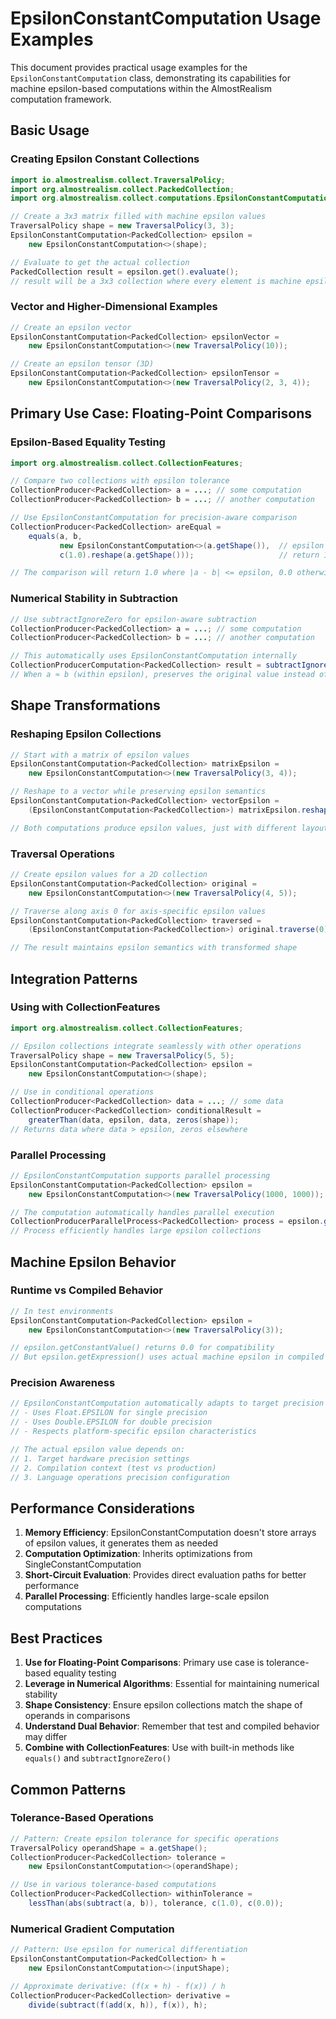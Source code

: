 # EpsilonConstantComputation Usage Examples

This document provides practical usage examples for the `EpsilonConstantComputation` class, demonstrating its capabilities for machine epsilon-based computations within the AlmostRealism computation framework.

## Basic Usage

### Creating Epsilon Constant Collections

```java
import io.almostrealism.collect.TraversalPolicy;
import org.almostrealism.collect.PackedCollection;
import org.almostrealism.collect.computations.EpsilonConstantComputation;

// Create a 3x3 matrix filled with machine epsilon values
TraversalPolicy shape = new TraversalPolicy(3, 3);
EpsilonConstantComputation<PackedCollection> epsilon = 
    new EpsilonConstantComputation<>(shape);

// Evaluate to get the actual collection
PackedCollection result = epsilon.get().evaluate();
// result will be a 3x3 collection where every element is machine epsilon
```

### Vector and Higher-Dimensional Examples

```java
// Create an epsilon vector
EpsilonConstantComputation<PackedCollection> epsilonVector = 
    new EpsilonConstantComputation<>(new TraversalPolicy(10));

// Create an epsilon tensor (3D)
EpsilonConstantComputation<PackedCollection> epsilonTensor = 
    new EpsilonConstantComputation<>(new TraversalPolicy(2, 3, 4));
```

## Primary Use Case: Floating-Point Comparisons

### Epsilon-Based Equality Testing

```java
import org.almostrealism.collect.CollectionFeatures;

// Compare two collections with epsilon tolerance
CollectionProducer<PackedCollection> a = ...; // some computation
CollectionProducer<PackedCollection> b = ...; // another computation

// Use EpsilonConstantComputation for precision-aware comparison
CollectionProducer<PackedCollection> areEqual = 
    equals(a, b, 
           new EpsilonConstantComputation<>(a.getShape()),  // epsilon tolerance
           c(1.0).reshape(a.getShape()));                   // return 1.0 if equal

// The comparison will return 1.0 where |a - b| <= epsilon, 0.0 otherwise
```

### Numerical Stability in Subtraction

```java
// Use subtractIgnoreZero for epsilon-aware subtraction
CollectionProducer<PackedCollection> a = ...; // some computation
CollectionProducer<PackedCollection> b = ...; // another computation

// This automatically uses EpsilonConstantComputation internally
CollectionProducerComputation<PackedCollection> result = subtractIgnoreZero(a, b);
// When a ≈ b (within epsilon), preserves the original value instead of computing near-zero
```

## Shape Transformations

### Reshaping Epsilon Collections

```java
// Start with a matrix of epsilon values
EpsilonConstantComputation<PackedCollection> matrixEpsilon = 
    new EpsilonConstantComputation<>(new TraversalPolicy(3, 4));

// Reshape to a vector while preserving epsilon semantics
EpsilonConstantComputation<PackedCollection> vectorEpsilon = 
    (EpsilonConstantComputation<PackedCollection>) matrixEpsilon.reshape(new TraversalPolicy(12));

// Both computations produce epsilon values, just with different layouts
```

### Traversal Operations

```java
// Create epsilon values for a 2D collection
EpsilonConstantComputation<PackedCollection> original = 
    new EpsilonConstantComputation<>(new TraversalPolicy(4, 5));

// Traverse along axis 0 for axis-specific epsilon values
EpsilonConstantComputation<PackedCollection> traversed = 
    (EpsilonConstantComputation<PackedCollection>) original.traverse(0);

// The result maintains epsilon semantics with transformed shape
```

## Integration Patterns

### Using with CollectionFeatures

```java
import org.almostrealism.collect.CollectionFeatures;

// Epsilon collections integrate seamlessly with other operations
TraversalPolicy shape = new TraversalPolicy(5, 5);
EpsilonConstantComputation<PackedCollection> epsilon = 
    new EpsilonConstantComputation<>(shape);

// Use in conditional operations
CollectionProducer<PackedCollection> data = ...; // some data
CollectionProducer<PackedCollection> conditionalResult = 
    greaterThan(data, epsilon, data, zeros(shape));
// Returns data where data > epsilon, zeros elsewhere
```

### Parallel Processing

```java
// EpsilonConstantComputation supports parallel processing
EpsilonConstantComputation<PackedCollection> epsilon = 
    new EpsilonConstantComputation<>(new TraversalPolicy(1000, 1000));

// The computation automatically handles parallel execution
CollectionProducerParallelProcess<PackedCollection> process = epsilon.generate(null);
// Process efficiently handles large epsilon collections
```

## Machine Epsilon Behavior

### Runtime vs Compiled Behavior

```java
// In test environments
EpsilonConstantComputation<PackedCollection> epsilon = 
    new EpsilonConstantComputation<>(new TraversalPolicy(3));

// epsilon.getConstantValue() returns 0.0 for compatibility
// But epsilon.getExpression() uses actual machine epsilon in compiled code
```

### Precision Awareness

```java
// EpsilonConstantComputation automatically adapts to target precision
// - Uses Float.EPSILON for single precision
// - Uses Double.EPSILON for double precision  
// - Respects platform-specific epsilon characteristics

// The actual epsilon value depends on:
// 1. Target hardware precision settings
// 2. Compilation context (test vs production)
// 3. Language operations precision configuration
```

## Performance Considerations

1. **Memory Efficiency**: EpsilonConstantComputation doesn't store arrays of epsilon values, it generates them as needed
2. **Computation Optimization**: Inherits optimizations from SingleConstantComputation
3. **Short-Circuit Evaluation**: Provides direct evaluation paths for better performance
4. **Parallel Processing**: Efficiently handles large-scale epsilon computations

## Best Practices

1. **Use for Floating-Point Comparisons**: Primary use case is tolerance-based equality testing
2. **Leverage in Numerical Algorithms**: Essential for maintaining numerical stability
3. **Shape Consistency**: Ensure epsilon collections match the shape of operands in comparisons
4. **Understand Dual Behavior**: Remember that test and compiled behavior may differ
5. **Combine with CollectionFeatures**: Use with built-in methods like `equals()` and `subtractIgnoreZero()`

## Common Patterns

### Tolerance-Based Operations

```java
// Pattern: Create epsilon tolerance for specific operations
TraversalPolicy operandShape = a.getShape();
CollectionProducer<PackedCollection> tolerance = 
    new EpsilonConstantComputation<>(operandShape);

// Use in various tolerance-based computations
CollectionProducer<PackedCollection> withinTolerance = 
    lessThan(abs(subtract(a, b)), tolerance, c(1.0), c(0.0));
```

### Numerical Gradient Computation

```java
// Pattern: Use epsilon for numerical differentiation
EpsilonConstantComputation<PackedCollection> h = 
    new EpsilonConstantComputation<>(inputShape);

// Approximate derivative: (f(x + h) - f(x)) / h
CollectionProducer<PackedCollection> derivative = 
    divide(subtract(f(add(x, h)), f(x)), h);
```